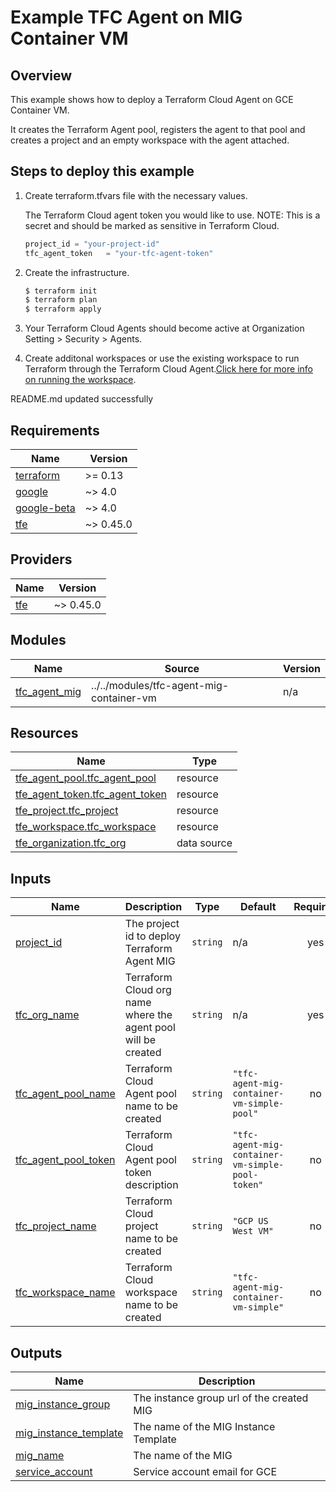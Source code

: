 # Example TFC Agent on MIG Container VM

## Overview

This example shows how to deploy a Terraform Cloud Agent on GCE Container VM.

It creates the Terraform Agent pool, registers the agent to that pool and creates a project and an empty workspace with the agent attached.

## Steps to deploy this example

1. Create terraform.tfvars file with the necessary values.

    The Terraform Cloud agent token you would like to use. NOTE: This is a secret and should be marked as sensitive in Terraform Cloud.

    ```tf
    project_id = "your-project-id"
    tfc_agent_token   = "your-tfc-agent-token"
    ```

1. Create the infrastructure.

    ```sh
    $ terraform init
    $ terraform plan
    $ terraform apply
    ```

1. Your Terraform Cloud Agents should become active at Organization Setting > Security > Agents.

1. Create additonal workspaces or use the existing workspace to run Terraform through the Terraform Cloud Agent.[Click here for more info on running the workspace](https://registry.terraform.io/providers/hashicorp/tfe/latest/docs/resources/workspace_run#example-usage).

<!-- BEGINNING OF PRE-COMMIT-TERRAFORM DOCS HOOK -->
README.md updated successfully
 <!-- END OF PRE-COMMIT-TERRAFORM DOCS HOOK -->

<!-- BEGIN_TF_DOCS -->
## Requirements

| Name | Version |
|------|---------|
| <a name="requirement_terraform"></a> [terraform](#requirement\_terraform) | >= 0.13 |
| <a name="requirement_google"></a> [google](#requirement\_google) | ~> 4.0 |
| <a name="requirement_google-beta"></a> [google-beta](#requirement\_google-beta) | ~> 4.0 |
| <a name="requirement_tfe"></a> [tfe](#requirement\_tfe) | ~> 0.45.0 |

## Providers

| Name | Version |
|------|---------|
| <a name="provider_tfe"></a> [tfe](#provider\_tfe) | ~> 0.45.0 |

## Modules

| Name | Source | Version |
|------|--------|---------|
| <a name="module_tfc_agent_mig"></a> [tfc\_agent\_mig](#module\_tfc\_agent\_mig) | ../../modules/tfc-agent-mig-container-vm | n/a |

## Resources

| Name | Type |
|------|------|
| [tfe_agent_pool.tfc_agent_pool](https://registry.terraform.io/providers/hashicorp/tfe/latest/docs/resources/agent_pool) | resource |
| [tfe_agent_token.tfc_agent_token](https://registry.terraform.io/providers/hashicorp/tfe/latest/docs/resources/agent_token) | resource |
| [tfe_project.tfc_project](https://registry.terraform.io/providers/hashicorp/tfe/latest/docs/resources/project) | resource |
| [tfe_workspace.tfc_workspace](https://registry.terraform.io/providers/hashicorp/tfe/latest/docs/resources/workspace) | resource |
| [tfe_organization.tfc_org](https://registry.terraform.io/providers/hashicorp/tfe/latest/docs/data-sources/organization) | data source |

## Inputs

| Name | Description | Type | Default | Required |
|------|-------------|------|---------|:--------:|
| <a name="input_project_id"></a> [project\_id](#input\_project\_id) | The project id to deploy Terraform Agent MIG | `string` | n/a | yes |
| <a name="input_tfc_org_name"></a> [tfc\_org\_name](#input\_tfc\_org\_name) | Terraform Cloud org name where the agent pool will be created | `string` | n/a | yes |
| <a name="input_tfc_agent_pool_name"></a> [tfc\_agent\_pool\_name](#input\_tfc\_agent\_pool\_name) | Terraform Cloud Agent pool name to be created | `string` | `"tfc-agent-mig-container-vm-simple-pool"` | no |
| <a name="input_tfc_agent_pool_token"></a> [tfc\_agent\_pool\_token](#input\_tfc\_agent\_pool\_token) | Terraform Cloud Agent pool token description | `string` | `"tfc-agent-mig-container-vm-simple-pool-token"` | no |
| <a name="input_tfc_project_name"></a> [tfc\_project\_name](#input\_tfc\_project\_name) | Terraform Cloud project name to be created | `string` | `"GCP US West VM"` | no |
| <a name="input_tfc_workspace_name"></a> [tfc\_workspace\_name](#input\_tfc\_workspace\_name) | Terraform Cloud workspace name to be created | `string` | `"tfc-agent-mig-container-vm-simple"` | no |

## Outputs

| Name | Description |
|------|-------------|
| <a name="output_mig_instance_group"></a> [mig\_instance\_group](#output\_mig\_instance\_group) | The instance group url of the created MIG |
| <a name="output_mig_instance_template"></a> [mig\_instance\_template](#output\_mig\_instance\_template) | The name of the MIG Instance Template |
| <a name="output_mig_name"></a> [mig\_name](#output\_mig\_name) | The name of the MIG |
| <a name="output_service_account"></a> [service\_account](#output\_service\_account) | Service account email for GCE |
<!-- END_TF_DOCS -->